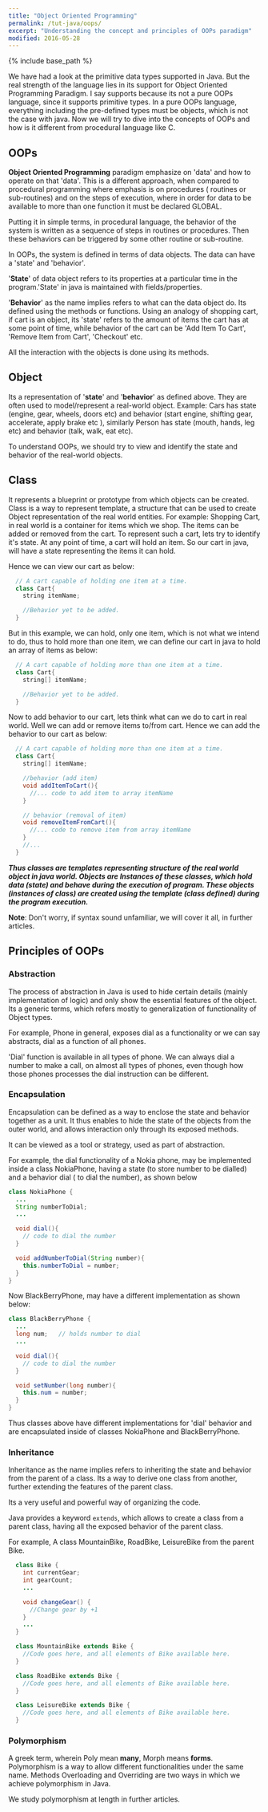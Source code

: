 ```yaml
---
title: "Object Oriented Programming"
permalink: /tut-java/oops/
excerpt: "Understanding the concept and principles of OOPs paradigm"
modified: 2016-05-28
---
```


{% include base_path %}

We have had a look at the primitive data types supported in Java. But the real strength of the language lies in its support for Object Oriented Programming Paradigm. I say supports because its not a pure OOPs language, since it supports primitive types. In a pure OOPs language, everything including the pre-defined types must be objects, which is not the case with java. Now we will try to dive into the concepts of OOPs and how is it different from procedural language like C.

## OOPs
__Object Oriented Programming__ paradigm emphasize on 'data' and how to operate on that 'data'. This is a different approach, when compared to procedural programming where emphasis is on procedures ( routines or sub-routines) and on the steps of execution, where in order for data to be available to more than one function it must be declared GLOBAL.

Putting it in simple terms, in procedural language, the behavior of the system is written as a sequence of steps in routines or procedures. Then these behaviors can be triggered by some other routine or sub-routine.

In OOPs, the system is defined in terms of data objects. The data can have a 'state' and 'behavior'.

'__State__' of data object refers to its properties at a particular time in the program.'State' in java is maintained with fields/properties.

'__Behavior__' as the name implies refers to what can the data object do. Its defined using the methods or functions. Using an analogy of shopping cart, if cart is an object, its 'state' refers to the amount of items the cart has at some point of time, while behavior of the cart can be 'Add Item To Cart', 'Remove Item from Cart', 'Checkout' etc.

All the interaction with the objects is done using its methods.

## Object

Its a representation of '__state__' and '__behavior__' as defined above. They are often used to model/represent a real-world object.
Example: Cars has state (engine, gear, wheels, doors etc) and behavior (start engine, shifting gear, accelerate, apply brake etc ), similarly Person has state (mouth, hands, leg etc) and behavior (talk, walk, eat etc).

To understand OOPs, we should try to view and identify the state and behavior of the real-world objects.

## Class

It represents a blueprint or prototype from which objects can be created. Class is a way to represent template, a structure that can be used to create Object representation of the real world entities.
For example: Shopping Cart, in real world is a container for items which we shop. The items can be added or removed from the cart. To represent such a cart, lets try to identify it's state.
At any point of time, a cart will hold an item. So our cart in java, will have a state representing the items it can hold.

Hence we can view our cart as below:

```java
  // A cart capable of holding one item at a time.
  class Cart{
    string itemName;

    //Behavior yet to be added.
  }
```

But in this example, we can hold, only one item, which is not what we intend to do, thus to hold more than one item, we can define our cart in java to hold an array of items as below:

```java
  // A cart capable of holding more than one item at a time.
  class Cart{
    string[] itemName;

    //Behavior yet to be added.
  }
```
Now to add behavior to our cart, lets think what can we do to cart in real world. Well we can add or remove items to/from cart.
Hence we can add the behavior to our cart as below:

```java
  // A cart capable of holding more than one item at a time.
  class Cart{
    string[] itemName;

    //behavior (add item)
    void addItemToCart(){
      //... code to add item to array itemName
    }

    // behavior (removal of item)
    void removeItemFromCart(){
      //... code to remove item from array itemName
    }
    //...
  }
```

___Thus classes are templates representing structure of the real world object in java world. Objects are Instances of these classes, which hold data (state) and behave during the execution of program. These objects (instances of class) are created using the template (class defined) during the program execution.___

**Note**: Don't worry, if syntax sound unfamiliar, we will cover it all, in further articles.

## Principles of OOPs

### Abstraction
The process of abstraction in Java is used to hide certain details (mainly implementation of logic) and only show the essential features of the object. Its a generic terms, which refers mostly to generalization of functionality of Object types.

For example, Phone in general, exposes dial as a functionality or we can say abstracts, dial as a function of all phones.

'Dial' function is available in all types of phone. We can always dial a number to make a call, on almost all types of phones, even though how those phones processes the dial instruction can be different.

### Encapsulation
Encapsulation can be defined as a way to enclose the state and behavior together as a unit. It thus enables to hide the state of the objects from the outer world, and allows interaction only through its exposed methods.

It can be viewed as a tool or strategy, used as part of abstraction.

For example, the dial functionality of a Nokia phone, may be implemented inside a class NokiaPhone, having a state (to store number to be dialled) and a behavior dial ( to dial the number), as shown below

```java
class NokiaPhone {
  ...
  String numberToDial;
  ...

  void dial(){
    // code to dial the number
  }

  void addNumberToDial(String number){
    this.numberToDial = number;
  }
}
```

Now BlackBerryPhone, may have a different implementation as shown below:

```java
class BlackBerryPhone {
  ...
  long num;   // holds number to dial
  ...

  void dial(){
    // code to dial the number
  }

  void setNumber(long number){
    this.num = number;
  }
}
```

Thus classes above have different implementations for 'dial' behavior and are encapsulated inside of classes NokiaPhone and BlackBerryPhone.

### Inheritance

Inheritance as the name implies refers to inheriting the state and behavior from the parent of a class. Its a way to derive one class from another, further extending the features of the parent class.

Its a very useful and powerful way of organizing the code.

Java provides a keyword `extends`, which allows to create a class from a parent class, having all the exposed behavior of the parent class.

For example, A class MountainBike, RoadBike, LeisureBike from the parent Bike.

```java
  class Bike {
    int currentGear;
    int gearCount;
    ...

    void changeGear() {
      //Change gear by +1
    }
    ...
  }

  class MountainBike extends Bike {
    //Code goes here, and all elements of Bike available here.
  }

  class RoadBike extends Bike {
    //Code goes here, and all elements of Bike available here.
  }

  class LeisureBike extends Bike {
    //Code goes here, and all elements of Bike available here.
  }
```

### Polymorphism
A greek term, wherein Poly mean **many**, Morph means **forms**. Polymorphism is a way to allow different functionalities under the same name. Methods Overloading and Overriding are two ways in which we achieve polymorphism in Java.

We study polymorphism at length in further articles.
